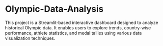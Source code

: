 # Olympic-Data-Analysis
This project is a Streamlit-based interactive dashboard designed to analyze historical Olympic data. It enables users to explore trends, country-wise performance, athlete statistics, and medal tallies using various data visualization techniques.
